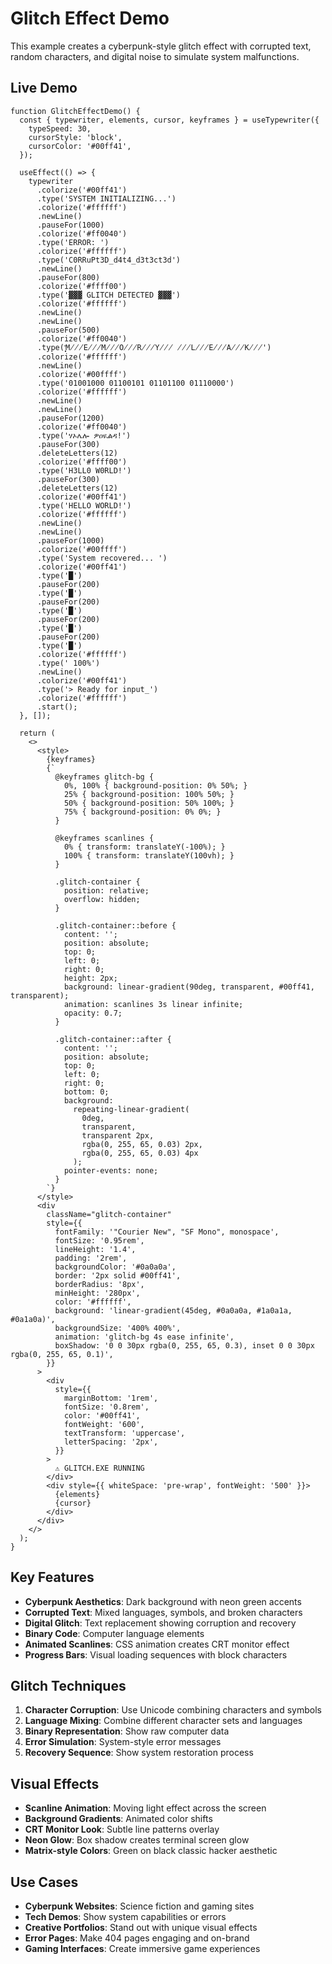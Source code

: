 # Glitch Effect Demo

This example creates a cyberpunk-style glitch effect with corrupted text, random characters, and digital noise to simulate system malfunctions.

## Live Demo

```tsx live
function GlitchEffectDemo() {
  const { typewriter, elements, cursor, keyframes } = useTypewriter({
    typeSpeed: 30,
    cursorStyle: 'block',
    cursorColor: '#00ff41',
  });

  useEffect(() => {
    typewriter
      .colorize('#00ff41')
      .type('SYSTEM INITIALIZING...')
      .colorize('#ffffff')
      .newLine()
      .pauseFor(1000)
      .colorize('#ff0040')
      .type('ERROR: ')
      .colorize('#ffffff')
      .type('C0RRuPt3D_d4t4_d3t3ct3d')
      .newLine()
      .pauseFor(800)
      .colorize('#ffff00')
      .type('▓▓▓ GLITCH DETECTED ▓▓▓')
      .colorize('#ffffff')
      .newLine()
      .newLine()
      .pauseFor(500)
      .colorize('#ff0040')
      .type('͎͎͎M̸̸̸E̸̸̸M̸̸̸O̸̸̸R̸̸̸Y̸̸̸ ̸̸̸L̸̸̸E̸̸̸A̸̸̸K̸̸̸')
      .colorize('#ffffff')
      .newLine()
      .colorize('#00ffff')
      .type('01001000 01100101 01101100 01110000')
      .colorize('#ffffff')
      .newLine()
      .newLine()
      .pauseFor(1200)
      .colorize('#ff0040')
      .type('ሃኦሌሎ ዎዐዪልዳ!')
      .pauseFor(300)
      .deleteLetters(12)
      .colorize('#ffff00')
      .type('H3LL0 W0RLD!')
      .pauseFor(300)
      .deleteLetters(12)
      .colorize('#00ff41')
      .type('HELLO WORLD!')
      .colorize('#ffffff')
      .newLine()
      .newLine()
      .pauseFor(1000)
      .colorize('#00ffff')
      .type('System recovered... ')
      .colorize('#00ff41')
      .type('█')
      .pauseFor(200)
      .type('█')
      .pauseFor(200)
      .type('█')
      .pauseFor(200)
      .type('█')
      .pauseFor(200)
      .type('█')
      .colorize('#ffffff')
      .type(' 100%')
      .newLine()
      .colorize('#00ff41')
      .type('> Ready for input_')
      .colorize('#ffffff')
      .start();
  }, []);

  return (
    <>
      <style>
        {keyframes}
        {`
          @keyframes glitch-bg {
            0%, 100% { background-position: 0% 50%; }
            25% { background-position: 100% 50%; }
            50% { background-position: 50% 100%; }
            75% { background-position: 0% 0%; }
          }
          
          @keyframes scanlines {
            0% { transform: translateY(-100%); }
            100% { transform: translateY(100vh); }
          }
          
          .glitch-container {
            position: relative;
            overflow: hidden;
          }
          
          .glitch-container::before {
            content: '';
            position: absolute;
            top: 0;
            left: 0;
            right: 0;
            height: 2px;
            background: linear-gradient(90deg, transparent, #00ff41, transparent);
            animation: scanlines 3s linear infinite;
            opacity: 0.7;
          }
          
          .glitch-container::after {
            content: '';
            position: absolute;
            top: 0;
            left: 0;
            right: 0;
            bottom: 0;
            background: 
              repeating-linear-gradient(
                0deg,
                transparent,
                transparent 2px,
                rgba(0, 255, 65, 0.03) 2px,
                rgba(0, 255, 65, 0.03) 4px
              );
            pointer-events: none;
          }
        `}
      </style>
      <div
        className="glitch-container"
        style={{
          fontFamily: '"Courier New", "SF Mono", monospace',
          fontSize: '0.95rem',
          lineHeight: '1.4',
          padding: '2rem',
          backgroundColor: '#0a0a0a',
          border: '2px solid #00ff41',
          borderRadius: '8px',
          minHeight: '280px',
          color: '#ffffff',
          background: 'linear-gradient(45deg, #0a0a0a, #1a0a1a, #0a1a0a)',
          backgroundSize: '400% 400%',
          animation: 'glitch-bg 4s ease infinite',
          boxShadow: '0 0 30px rgba(0, 255, 65, 0.3), inset 0 0 30px rgba(0, 255, 65, 0.1)',
        }}
      >
        <div
          style={{
            marginBottom: '1rem',
            fontSize: '0.8rem',
            color: '#00ff41',
            fontWeight: '600',
            textTransform: 'uppercase',
            letterSpacing: '2px',
          }}
        >
          ⚠ GLITCH.EXE RUNNING
        </div>
        <div style={{ whiteSpace: 'pre-wrap', fontWeight: '500' }}>
          {elements}
          {cursor}
        </div>
      </div>
    </>
  );
}
```

## Key Features

- **Cyberpunk Aesthetics**: Dark background with neon green accents
- **Corrupted Text**: Mixed languages, symbols, and broken characters
- **Digital Glitch**: Text replacement showing corruption and recovery
- **Binary Code**: Computer language elements
- **Animated Scanlines**: CSS animation creates CRT monitor effect
- **Progress Bars**: Visual loading sequences with block characters

## Glitch Techniques

1. **Character Corruption**: Use Unicode combining characters and symbols
2. **Language Mixing**: Combine different character sets and languages
3. **Binary Representation**: Show raw computer data
4. **Error Simulation**: System-style error messages
5. **Recovery Sequence**: Show system restoration process

## Visual Effects

- **Scanline Animation**: Moving light effect across the screen
- **Background Gradients**: Animated color shifts
- **CRT Monitor Look**: Subtle line patterns overlay
- **Neon Glow**: Box shadow creates terminal screen glow
- **Matrix-style Colors**: Green on black classic hacker aesthetic

## Use Cases

- **Cyberpunk Websites**: Science fiction and gaming sites
- **Tech Demos**: Show system capabilities or errors
- **Creative Portfolios**: Stand out with unique visual effects
- **Error Pages**: Make 404 pages engaging and on-brand
- **Gaming Interfaces**: Create immersive game experiences